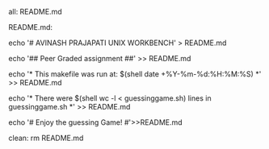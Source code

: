 
all: README.md

README.md:

echo '# AVINASH PRAJAPATI UNIX WORKBENCH' > README.md

echo '## Peer Graded assignment ##' >> README.md

echo '* This makefile was run at: $(shell date +%Y-%m-%d:%H:%M:%S) *' >> README.md

echo '* There were $(shell wc -l < guessinggame.sh) lines in guessinggame.sh *' >> README.md

echo '# Enjoy the guessing Game! #'>>README.md

clean:
	rm README.md

